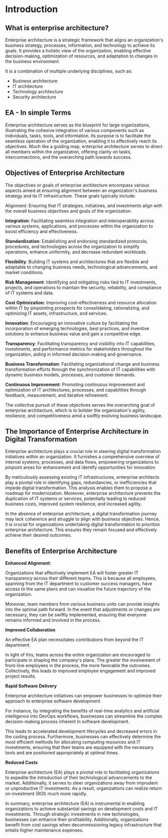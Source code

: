 # Introduction

## What is enterprise architecture? ##


Enterprise architecture is a strategic framework that aligns an organization's business strategy, processes, information, and technology to achieve its goals. It provides a holistic view of the organization, enabling effective decision-making, optimization of resources, and adaptation to changes in the business environment.

It is a combination of multiple underlying disciplines, such as:

* Business architecture
* IT architecture
* Technology architecture
* Security architecture

## EA - In simple Terms ##

Enterprise architecture serves as the blueprint for large organizations, illustrating the cohesive integration of various components such as individuals, tasks, tools, and information. Its purpose is to facilitate the seamless operation of the organization, enabling it to effectively reach its objectives. Much like a guiding map, enterprise architecture serves to direct all members within the organization, offering clarity on tasks, interconnections, and the overarching path towards success.

## Objectives of Enterprise Architecture ##

The objectives or goals of enterprise architecture encompass various aspects aimed at ensuring alignment between an organization's business strategy and its IT infrastructure. These goals typically include:

Alignment: Ensuring that IT strategies, initiatives, and investments align with the overall business objectives and goals of the organization.

**Integration**: Facilitating seamless integration and interoperability across various systems, applications, and processes within the organization to boost efficiency and effectiveness.

**Standardization**: Establishing and endorsing standardized protocols, procedures, and technologies across the organization to simplify operations, enhance uniformity, and decrease redundant workloads.

**Flexibility**: Building IT systems and architectures that are flexible and adaptable to changing business needs, technological advancements, and market conditions.

**Risk Management**: Identifying and mitigating risks tied to IT investments, projects, and operations to maintain the security, reliability, and compliance of IT systems and data.

**Cost Optimization**: Improving cost-effectiveness and resource allocation within IT by pinpointing prospects for consolidating, rationalizing, and optimizing IT assets, infrastructure, and services.

**Innovation**: Encouraging an innovative culture by facilitating the incorporation of emerging technologies, best practices, and inventive solutions to enhance business value and gain a competitive edge.

**Transparency**: Facilitating transparency and visibility into IT capabilities, investments, and performance metrics for stakeholders throughout the organization, aiding in informed decision-making and governance.

**Business Transformation**: Facilitating organizational change and business transformation efforts through the synchronization of IT capabilities with dynamic business models, processes, and customer demands.

**Continuous Improvement**: Promoting continuous improvement and optimization of IT architectures, processes, and capabilities through feedback, measurement, and iterative refinement.

The collective pursuit of these objectives serves the overarching goal of enterprise architecture, which is to bolster the organization's agility, resilience, and competitiveness amid a swiftly evolving business landscape.

## The Importance of Enterprise Architecture in Digital Transformation ##

Enterprise architecture plays a crucial role in steering digital transformation initiatives within an organization. It furnishes a comprehensive overview of internal systems, processes, and data flows, empowering organizations to pinpoint areas for enhancement and identify opportunities for innovation

By meticulously assessing existing IT infrastructures, enterprise architects play a pivotal role in identifying gaps, redundancies, or inefficiencies that impede digital transformation. This analysis enables them to propose a roadmap for modernization. Moreover, enterprise architecture prevents the duplication of IT systems or services, potentially leading to reduced business costs, improved system resilience, and increased agility.

In the absence of enterprise architecture, a digital transformation journey may lack coherence and struggle to align with business objectives. Hence, it is crucial for organizations undertaking digital transformation to prioritize enterprise architecture. This ensures they remain focused and effectively achieve their desired outcomes.

## Benefits of Enterprise Architecture ##

**Enhanced Alignment**:

Organizations that effectively implement EA will foster greater IT transparency across their different teams. This is because all employees, spanning from the IT department to customer success managers, have access to the same plans and can visualize the future trajectory of the organization.

Moreover, team members from various business units can provide insights into the optimal path forward. In the event that adjustments or changes are necessary, they can be swiftly implemented, ensuring that everyone remains informed and involved in the process.

**Improved Collaboration**

An effective EA plan necessitates contributions from beyond the IT department.

In light of this, teams across the entire organization are encouraged to participate in shaping the company's plans. The greater the involvement of front-line employees in the process, the more favorable the outcomes. Collectively, this leads to improved employee engagement and improved project results.

**Rapid Software Delivery**

Enterprise architecture initiatives can empower businesses to optimize their approach to enterprise software development.

For instance, by integrating the benefits of real-time analytics and artificial intelligence into DevOps workflows, businesses can streamline the complex decision-making process inherent in software development.

This leads to accelerated development lifecycles and decreased errors in the coding process. Furthermore, businesses can effectively determine the most efficient methods for allocating computing resources and IT investments, ensuring that their teams are equipped with the necessary tools and are positioned appropriately at optimal times.

**Reduced Costs**

Enterprise architecture (EA) plays a pivotal role in facilitating organizations to expedite the introduction of their technological advancements to the market. Additionally, it serves to steer organizations away from imprudent or unproductive IT investments. As a result, organizations can realize return on investment (ROI) much more rapidly.

In summary, enterprise architecture (EA) is instrumental in enabling organizations to achieve substantial savings on development costs and IT investments. Through strategic investments in new technologies, businesses can enhance their profitability. Additionally, organizations benefit from cost savings when decommissioning legacy infrastructure that entails higher maintenance expenses.
